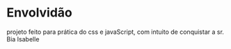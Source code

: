 # Envolvidão
projeto feito para prática do css e javaScript, com intuito de conquistar a sr. Bia Isabelle
